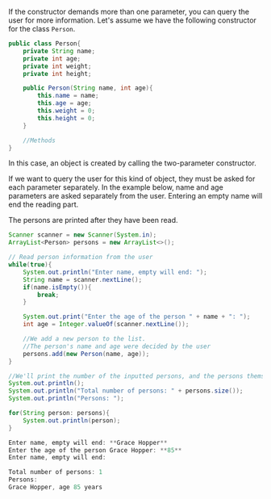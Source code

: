 If the constructor demands more than one parameter, you can query the user for more information. Let's assume we have the following constructor for the class `Person`.

```Java
public class Person{
	private String name;
	private int age;
	private int weight;
	private int height;

	public Person(String name, int age){
		this.name = name;
		this.age = age;
		this.weight = 0;
		this.height = 0;
	}

	//Methods
}
```

In this case, an object is created by calling the two-parameter constructor.

If we want to query the user for this kind of object, they must be asked for each parameter separately. In the example below, name and age parameters are asked separately from the user. Entering an empty name will end the reading part.

The persons are printed after they have been read.

```Java
Scanner scanner = new Scanner(System.in);
ArrayList<Person> persons = new ArrayList<>();

// Read person information from the user
while(true){
	System.out.println("Enter name, empty will end: ");
	String name = scanner.nextLine();
	if(name.isEmpty()){
		break;
	}

	System.out.print("Enter the age of the person " + name + ": ");
	int age = Integer.valueOf(scanner.nextLine());

	//We add a new person to the list.
	//The person's name and age were decided by the user
	persons.add(new Person(name, age));
}

//We'll print the number of the inputted persons, and the persons themselves
System.out.println();
System.out.println("Total number of persons: " + persons.size());
System.out.println("Persons: ");

for(String person: persons){
	System.out.println(person);
}
```

```Java
Enter name, empty will end: **Grace Hopper** 
Enter the age of the person Grace Hopper: **85** 
Enter name, empty will end:

Total number of persons: 1 
Persons: 
Grace Hopper, age 85 years
```